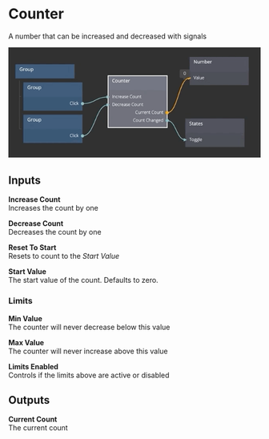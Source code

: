 # Counter
A number that can be increased and decreased with signals

![](counter.gif)

<div class = "node-inputs">

## Inputs
**Increase Count**  
Increases the count by one

**Decrease Count**  
Decreases the count by one

**Reset To Start**  
Resets to count to the *Start Value*

**Start Value**  
The start value of the count. Defaults to zero.

### Limits
**Min Value**  
The counter will never decrease below this value

**Max Value**  
The counter will never increase above this value

**Limits Enabled**  
Controls if the limits above are active or disabled

</div>

<div class = "node-outputs">

## Outputs
**Current Count**  
The current count

</div>
